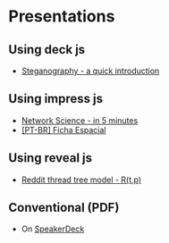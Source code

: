 # Presentations

## Using deck js

* [Steganography - a quick introduction](https://pboueke.github.io/presentations/stegano/pres.html)

## Using impress js

* [Network Science - in 5 minutes](https://pboueke.github.io/presentations/ns/5min.html#/Title)
* [[PT-BR] Ficha Espacial](https://pboueke.github.io/ficha-espacial/presentation/)

## Using reveal js

* [Reddit thread tree model - R(t,p)](https://pboueke.github.io/presentations/rtm/reddit.html#/)

## Conventional (PDF)

* On [SpeakerDeck](https://speakerdeck.com/pboueke)

